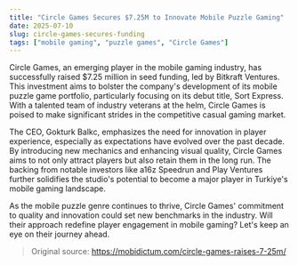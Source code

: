 ```yaml
---
title: "Circle Games Secures $7.25M to Innovate Mobile Puzzle Gaming"
date: 2025-07-10
slug: circle-games-secures-funding
tags: ["mobile gaming", "puzzle games", "Circle Games"]
---
```

Circle Games, an emerging player in the mobile gaming industry, has successfully raised $7.25 million in seed funding, led by Bitkraft Ventures. This investment aims to bolster the company's development of its mobile puzzle game portfolio, particularly focusing on its debut title, Sort Express. With a talented team of industry veterans at the helm, Circle Games is poised to make significant strides in the competitive casual gaming market.

The CEO, Gokturk Balkc, emphasizes the need for innovation in player experience, especially as expectations have evolved over the past decade. By introducing new mechanics and enhancing visual quality, Circle Games aims to not only attract players but also retain them in the long run. The backing from notable investors like a16z Speedrun and Play Ventures further solidifies the studio's potential to become a major player in Turkiye's mobile gaming landscape.

As the mobile puzzle genre continues to thrive, Circle Games' commitment to quality and innovation could set new benchmarks in the industry. Will their approach redefine player engagement in mobile gaming? Let's keep an eye on their journey ahead.
> Original source: https://mobidictum.com/circle-games-raises-7-25m/